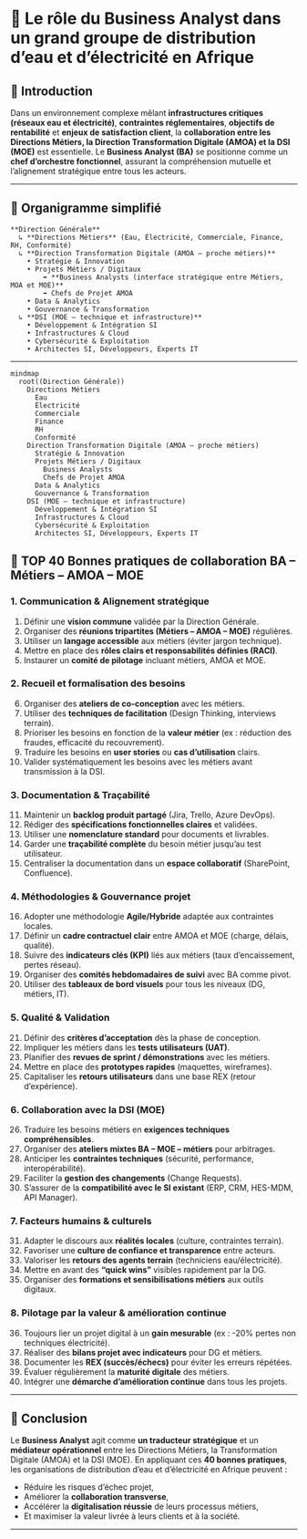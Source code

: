 # 📘 Le rôle du Business Analyst dans un grand groupe de distribution d’eau et d’électricité en Afrique

## 🔹 Introduction

Dans un environnement complexe mêlant **infrastructures critiques (réseaux eau et électricité)**, **contraintes réglementaires**, **objectifs de rentabilité** et **enjeux de satisfaction client**, la **collaboration entre les Directions Métiers, la Direction Transformation Digitale (AMOA) et la DSI (MOE)** est essentielle.
Le **Business Analyst (BA)** se positionne comme un **chef d’orchestre fonctionnel**, assurant la compréhension mutuelle et l’alignement stratégique entre tous les acteurs.

---

## 🔹 Organigramme simplifié

```
**Direction Générale**
  ↳ **Directions Métiers** (Eau, Électricité, Commerciale, Finance, RH, Conformité)
  ↳ **Direction Transformation Digitale (AMOA – proche métiers)**
    • Stratégie & Innovation
    • Projets Métiers / Digitaux
        ➡ **Business Analysts (interface stratégique entre Métiers, MOA et MOE)**
        ➡ Chefs de Projet AMOA
    • Data & Analytics
    • Gouvernance & Transformation
  ↳ **DSI (MOE – technique et infrastructure)**
    • Développement & Intégration SI
    • Infrastructures & Cloud
    • Cybersécurité & Exploitation
    • Architectes SI, Développeurs, Experts IT
```

---

```mermaid
mindmap
  root((Direction Générale))
    Directions Métiers
      Eau
      Électricité
      Commerciale
      Finance
      RH
      Conformité
    Direction Transformation Digitale (AMOA – proche métiers)
      Stratégie & Innovation
      Projets Métiers / Digitaux
        Business Analysts 
        Chefs de Projet AMOA
      Data & Analytics
      Gouvernance & Transformation
    DSI (MOE – technique et infrastructure)
      Développement & Intégration SI
      Infrastructures & Cloud
      Cybersécurité & Exploitation
      Architectes SI, Développeurs, Experts IT
```

## 🔹 TOP 40 Bonnes pratiques de collaboration BA – Métiers – AMOA – MOE

### 1. **Communication & Alignement stratégique**

1. Définir une **vision commune** validée par la Direction Générale.
2. Organiser des **réunions tripartites (Métiers – AMOA – MOE)** régulières.
3. Utiliser un **langage accessible** aux métiers (éviter jargon technique).
4. Mettre en place des **rôles clairs et responsabilités définies (RACI)**.
5. Instaurer un **comité de pilotage** incluant métiers, AMOA et MOE.

### 2. **Recueil et formalisation des besoins**

6. Organiser des **ateliers de co-conception** avec les métiers.
7. Utiliser des **techniques de facilitation** (Design Thinking, interviews terrain).
8. Prioriser les besoins en fonction de la **valeur métier** (ex : réduction des fraudes, efficacité du recouvrement).
9. Traduire les besoins en **user stories** ou **cas d’utilisation** clairs.
10. Valider systématiquement les besoins avec les métiers avant transmission à la DSI.

### 3. **Documentation & Traçabilité**

11. Maintenir un **backlog produit partagé** (Jira, Trello, Azure DevOps).
12. Rédiger des **spécifications fonctionnelles claires** et validées.
13. Utiliser une **nomenclature standard** pour documents et livrables.
14. Garder une **traçabilité complète** du besoin métier jusqu’au test utilisateur.
15. Centraliser la documentation dans un **espace collaboratif** (SharePoint, Confluence).

### 4. **Méthodologies & Gouvernance projet**

16. Adopter une méthodologie **Agile/Hybride** adaptée aux contraintes locales.
17. Définir un **cadre contractuel clair** entre AMOA et MOE (charge, délais, qualité).
18. Suivre des **indicateurs clés (KPI)** liés aux métiers (taux d’encaissement, pertes réseau).
19. Organiser des **comités hebdomadaires de suivi** avec BA comme pivot.
20. Utiliser des **tableaux de bord visuels** pour tous les niveaux (DG, métiers, IT).

### 5. **Qualité & Validation**

21. Définir des **critères d’acceptation** dès la phase de conception.
22. Impliquer les métiers dans les **tests utilisateurs (UAT)**.
23. Planifier des **revues de sprint / démonstrations** avec les métiers.
24. Mettre en place des **prototypes rapides** (maquettes, wireframes).
25. Capitaliser les **retours utilisateurs** dans une base REX (retour d’expérience).

### 6. **Collaboration avec la DSI (MOE)**

26. Traduire les besoins métiers en **exigences techniques compréhensibles**.
27. Organiser des **ateliers mixtes BA – MOE – métiers** pour arbitrages.
28. Anticiper les **contraintes techniques** (sécurité, performance, interopérabilité).
29. Faciliter la **gestion des changements** (Change Requests).
30. S’assurer de la **compatibilité avec le SI existant** (ERP, CRM, HES-MDM, API Manager).

### 7. **Facteurs humains & culturels**

31. Adapter le discours aux **réalités locales** (culture, contraintes terrain).
32. Favoriser une **culture de confiance et transparence** entre acteurs.
33. Valoriser les **retours des agents terrain** (techniciens eau/électricité).
34. Mettre en avant des **“quick wins”** visibles rapidement par la DG.
35. Organiser des **formations et sensibilisations métiers** aux outils digitaux.

### 8. **Pilotage par la valeur & amélioration continue**

36. Toujours lier un projet digital à un **gain mesurable** (ex : -20% pertes non techniques électricité).
37. Réaliser des **bilans projet avec indicateurs** pour DG et métiers.
38. Documenter les **REX (succès/échecs)** pour éviter les erreurs répétées.
39. Évaluer régulièrement la **maturité digitale** des métiers.
40. Intégrer une **démarche d’amélioration continue** dans tous les projets.

---

## 🔹 Conclusion

Le **Business Analyst** agit comme **un traducteur stratégique** et un **médiateur opérationnel** entre les Directions Métiers, la Transformation Digitale (AMOA) et la DSI (MOE).
En appliquant ces **40 bonnes pratiques**, les organisations de distribution d’eau et d’électricité en Afrique peuvent :

* Réduire les risques d’échec projet,
* Améliorer la **collaboration transverse**,
* Accélérer la **digitalisation réussie** de leurs processus métiers,
* Et maximiser la valeur livrée à leurs clients et à la société.

---


